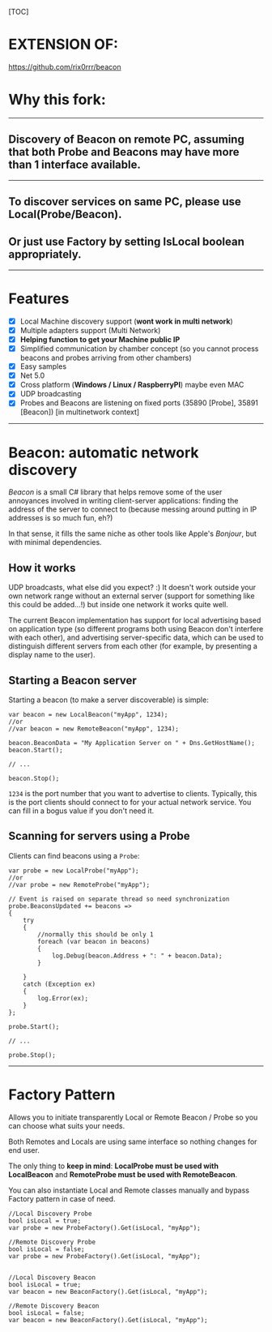 [TOC]

# EXTENSION OF:

https://github.com/rix0rrr/beacon



# Why this fork:

---
## Discovery of Beacon on remote PC, assuming that both Probe and Beacons may have more than 1 interface available.
---

## To discover services on same PC, please use Local(Probe/Beacon).

## Or just use Factory by setting IsLocal boolean appropriately.

---



# Features

- [x] Local Machine discovery support (**wont work in multi network**)
- [x] Multiple adapters support (Multi Network)
- [x] **Helping function to get your Machine public IP**
- [x] Simplified communication by chamber concept (so you cannot process beacons and probes arriving from other chambers)
- [x] Easy samples
- [x] Net 5.0
- [x] Cross platform (**Windows / Linux / RaspberryPI**) maybe even MAC 
- [x] UDP broadcasting
- [x] Probes and Beacons are listening on fixed ports (35890 [Probe], 35891 [Beacon]) [in multinetwork context]
---



# Beacon: automatic network discovery

*Beacon* is a small C# library that helps remove some of the user annoyances involved in writing client-server applications: finding the address of the server to connect to (because messing around putting in IP addresses is so much fun, eh?)

In that sense, it fills the same niche as other tools like Apple's *Bonjour*, but with minimal dependencies.



## How it works

UDP broadcasts, what else did you expect? :) It doesn't work outside your own network range without an external server (support for something like this could be added...!) but inside one network it works quite well.

The current Beacon implementation has support for local advertising based on application type (so different programs both using Beacon don't interfere with each other), and advertising server-specific data, which can be used to distinguish different servers from each other (for example, by presenting a display name to the user).



## Starting a Beacon server

Starting a beacon (to make a server discoverable) is simple:

    var beacon = new LocalBeacon("myApp", 1234);
    //or
    //var beacon = new RemoteBeacon("myApp", 1234);
    
    beacon.BeaconData = "My Application Server on " + Dns.GetHostName();
    beacon.Start();
    
    // ...
    
    beacon.Stop();

`1234` is the port number that you want to advertise to clients. Typically, this is the port clients should connect to for your actual network service. You can fill in a bogus value if you don't need it.



## Scanning for servers using a Probe

Clients can find beacons using a `Probe`:

    var probe = new LocalProbe("myApp");
    //or
    //var probe = new RemoteProbe("myApp");
    
    // Event is raised on separate thread so need synchronization
    probe.BeaconsUpdated += beacons =>
    {
        try
        {
            //normally this should be only 1
            foreach (var beacon in beacons)
            {
                log.Debug(beacon.Address + ": " + beacon.Data);
            }
    
        }
        catch (Exception ex)
        {
            log.Error(ex);
        }
    };
    
    probe.Start();
    
    // ...
    
    probe.Stop();

----



# Factory Pattern

Allows you to initiate transparently Local or Remote Beacon / Probe so you can choose what suits your needs.

Both Remotes and Locals are using same interface so nothing changes for end user.

The only thing to **keep in mind**: **LocalProbe must be used with LocalBeacon** and **RemoteProbe must be used with RemoteBeacon**.

You can also instantiate Local and Remote classes manually and bypass Factory pattern in case of need.

```
//Local Discovery Probe
bool isLocal = true;
var probe = new ProbeFactory().Get(isLocal, "myApp");

//Remote Discovery Probe
bool isLocal = false;
var probe = new ProbeFactory().Get(isLocal, "myApp");


//Local Discovery Beacon
bool isLocal = true;
var beacon = new BeaconFactory().Get(isLocal, "myApp");

//Remote Discovery Beacon
bool isLocal = false;
var beacon = new BeaconFactory().Get(isLocal, "myApp");

```

